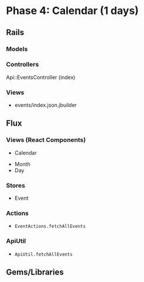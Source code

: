 # Phase 4: Calendar (1 days)

## Rails

### Models

### Controllers
Api::EventsController (index)

### Views
* events/index.json.jbuilder

## Flux
### Views (React Components)
* Calendar
 - Month
 - Day

### Stores
* Event

### Actions
* `EventActions.fetchAllEvents`

### ApiUtil
* `ApiUtil.fetchAllEvents`

## Gems/Libraries
